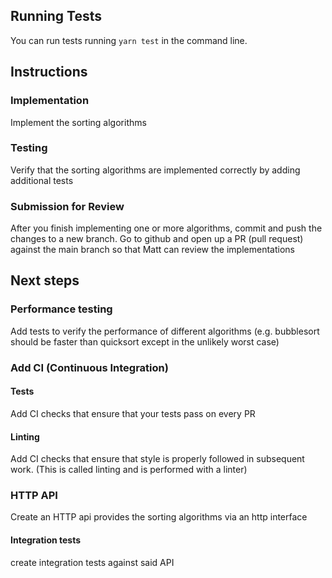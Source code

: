 ## Running Tests
You can run tests running `yarn test` in the command line.
## Instructions
### Implementation
Implement the sorting algorithms
### Testing
Verify that the sorting algorithms are implemented correctly by adding additional tests
### Submission for Review
After you finish implementing one or more algorithms, commit and push the changes to a new branch. Go to github and open up a PR (pull request) against the main branch so that Matt can review the implementations
## Next steps
### Performance testing
Add tests to verify the performance of different algorithms (e.g. bubblesort should be faster than quicksort except in the unlikely worst case)
### Add CI (Continuous Integration)
#### Tests
Add CI checks that ensure that your tests pass on every PR
#### Linting
Add CI checks that ensure that style is properly followed in subsequent work. (This is called linting and is performed with a linter)
### HTTP API
Create an HTTP api provides the sorting algorithms via an http interface
#### Integration tests
create integration tests against said API
